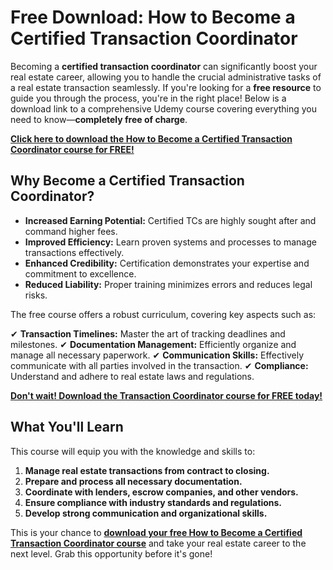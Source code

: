 # Free Download: How to Become a Certified Transaction Coordinator

Becoming a **certified transaction coordinator** can significantly boost your real estate career, allowing you to handle the crucial administrative tasks of a real estate transaction seamlessly. If you're looking for a **free resource** to guide you through the process, you're in the right place! Below is a download link to a comprehensive Udemy course covering everything you need to know—**completely free of charge**.

[**Click here to download the How to Become a Certified Transaction Coordinator course for FREE!**](https://udemywork.com/how-to-become-a-certified-transaction-coordinator)

## Why Become a Certified Transaction Coordinator?

*   **Increased Earning Potential:** Certified TCs are highly sought after and command higher fees.
*   **Improved Efficiency:** Learn proven systems and processes to manage transactions effectively.
*   **Enhanced Credibility:** Certification demonstrates your expertise and commitment to excellence.
*   **Reduced Liability:** Proper training minimizes errors and reduces legal risks.

The free course offers a robust curriculum, covering key aspects such as:

✔   **Transaction Timelines:** Master the art of tracking deadlines and milestones.
✔   **Documentation Management:** Efficiently organize and manage all necessary paperwork.
✔   **Communication Skills:** Effectively communicate with all parties involved in the transaction.
✔   **Compliance:** Understand and adhere to real estate laws and regulations.

[**Don't wait! Download the Transaction Coordinator course for FREE today!**](https://udemywork.com/how-to-become-a-certified-transaction-coordinator)

## What You'll Learn

This course will equip you with the knowledge and skills to:

1.  **Manage real estate transactions from contract to closing.**
2.  **Prepare and process all necessary documentation.**
3.  **Coordinate with lenders, escrow companies, and other vendors.**
4.  **Ensure compliance with industry standards and regulations.**
5.  **Develop strong communication and organizational skills.**

This is your chance to **[download your free How to Become a Certified Transaction Coordinator course](https://udemywork.com/how-to-become-a-certified-transaction-coordinator)** and take your real estate career to the next level. Grab this opportunity before it's gone!
